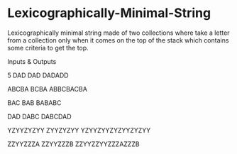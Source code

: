 # Lexicographically-Minimal-String
Lexicographically minimal string made of two collections where take a letter from a collection only when it comes on the top of the stack which contains some criteria to get the top.

Inputs & Outputs

5
DAD
DAD
DADADD

ABCBA
BCBA
ABBCBACBA

BAC
BAB
BABABC

DAD
DABC
DABCDAD

YZYYZYZYY
ZYYZYZYY
YZYYZYYZYZYYZYZYY

ZZYYZZZA
ZZYYZZZB
ZZYYZZYYZZZAZZZB
